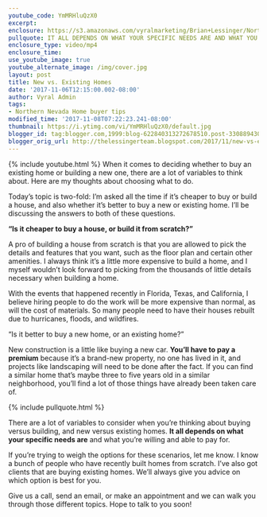 ```yaml
---
youtube_code: YmMRHluQzX0
excerpt:
enclosure: https://s3.amazonaws.com/vyralmarketing/Brian+Lessinger/Northern+Nevada+Real+Estate-New+vs.+Existing+Homes.mp4
pullquote: IT ALL DEPENDS ON WHAT YOUR SPECIFIC NEEDS ARE AND WHAT YOU’RE WILLING AND ABLE TO PAY FOR.
enclosure_type: video/mp4
enclosure_time:
use_youtube_image: true
youtube_alternate_image: /img/cover.jpg
layout: post
title: New vs. Existing Homes
date: '2017-11-06T12:15:00.002-08:00'
author: Vyral Admin
tags:
- Northern Nevada Home buyer tips
modified_time: '2017-11-08T07:22:23.241-08:00'
thumbnail: https://i.ytimg.com/vi/YmMRHluQzX0/default.jpg
blogger_id: tag:blogger.com,1999:blog-622840313272678510.post-3308894305718077220
blogger_orig_url: http://thelessingerteam.blogspot.com/2017/11/new-vs-existing-homes.html
---
```

{% include youtube.html %}
When it comes to deciding whether to buy an existing home or building a new one, there are a lot of variables to think about. Here are my thoughts about choosing what to do.

Today’s topic is two-fold: I’m asked all the time if it’s cheaper to buy or build a house, and also whether it’s better to buy a new or existing home. I’ll be discussing the answers to both of these questions.

**“Is it cheaper to buy a house, or build it from scratch?”**

A pro of building a house from scratch is that you are allowed to pick the details and features that you want, such as the floor plan and certain other amenities. I always think it’s a little more expensive to build a home, and I myself wouldn’t look forward to picking from the thousands of little details necessary when building a home.

With the events that happened recently in Florida, Texas, and California, I believe hiring people to do the work will be more expensive than normal, as will the cost of materials. So many people need to have their houses rebuilt due to hurricanes, floods, and wildfires.

“Is it better to buy a new home, or an existing home?”

New construction is a little like buying a new car. **You’ll have to pay a premium** because it’s a brand-new property, no one has lived in it, and projects like landscaping will need to be done after the fact. If you can find a similar home that’s maybe three to five years old in a similar neighborhood, you’ll find a lot of those things have already been taken care of.

{% include pullquote.html %}

There are a lot of variables to consider when you’re thinking about buying versus building, and new versus existing homes. **It all depends on what your specific needs are** and what you’re willing and able to pay for.

If you’re trying to weigh the options for these scenarios, let me know. I know a bunch of people who have recently built homes from scratch. I’ve also got clients that are buying existing homes. We’ll always give you advice on which option is best for you.

Give us a call, send an email, or make an appointment and we can walk you through those different topics. Hope to talk to you soon!
